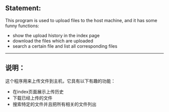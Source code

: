 ## Statement:

This program is used to upload files to the host machine, and it has some funny functions:

- show the upload history in the index page
- download the files which are uploaded
- search a certain file and list all corresponding files

---

## 说明：

这个程序用来上传文件到主机，它具有以下有趣的功能：

- 在index页面展示上传历史
- 下载已经上传的文件
- 搜索特定的文件并且把所有相关的文件列出